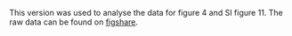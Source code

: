 
This version was used to analyse the data for figure 4 and SI figure 11. The raw data can be found on [figshare](https://figshare.com/s/5d1809661c64545da529).
